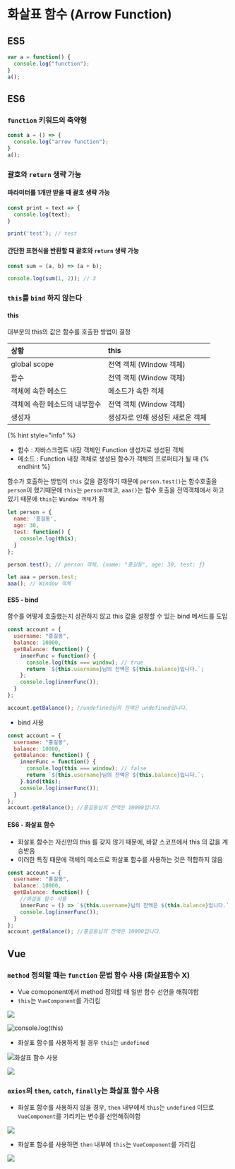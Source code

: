 # 화살표 함수 \(Arrow Function\)

## ES5

```javascript
var a = function() {
  console.log("function");
}
a();
```

## ES6

### `function` 키워드의 축약형

```javascript
const a = () => {
  console.log("arrow function");
}
a();
```

### 괄호와 `return` 생략 가능

#### 파라미터를 1개만 받을 때 괄호 생략 가능

```javascript
const print = text => {
  console.log(text);
}

print('test'); // test
```

#### 간단한 표현식을 반환할 때 괄호와 `return` 생략 가능

```javascript
const sum = (a, b) => (a + b);

console.log(sum(1, 2)); // 3
```

### `this`를 `bind` 하지 않는다

#### this

대부분의 this의 값은 함수를 호출한 방법이 결정 

| 상황 | this |
| :--- | :--- |
| global scope | 전역 객체 \(Window 객체\) |
| 함수 | 전역 객체 \(Window 객체\) |
| 객체에 속한 메소드 | 메소드가 속한 객체 |
| 객체에 속한 메소드의 내부함수 | 전역 객체 \(Window 객체\) |
| 생성자 | 생성자로 인해 생성된 새로운 객체 |

{% hint style="info" %}
* 함수 : 자바스크립트 내장 객체인 Function 생성자로 생성된 객체
* 메소드 : Function 내장 객체로 생성된 함수가 객체의 프로퍼티가 될 때
{% endhint %}

함수가 호출하는 방법이 `this` 값을 결정하기 때문에 `person.test()`는 함수호출을 `person`이 했기때문에 `this`는 `person객체`고, `aaa()`는 함수 호출을 전역객체에서 하고있기 때문에 `this`는 `Window 객체`가 됨

```javascript
let person = {
  name: '홍길동',
  age: 30,
  test: function() {
    console.log(this);
  }
};

person.test(); // person 객체, {name: "홍길동", age: 30, test: ƒ}

let aaa = person.test;
aaa(); // Window 객체
```

#### ES5 - bind

함수를 어떻게 호출했는지 상관하지 않고 this 값을 설정할 수 있는 bind 메서드를 도입

```javascript
const account = {
  username: "홍길동",
  balance: 10000,
  getBalance: function() {
    innerFunc = function() {
      console.log(this === window); // true
      return `${this.username}님의 잔액은 ${this.balance}입니다.`;
    };
    console.log(innerFunc());
  }
};

account.getBalance(); //undefined님의 잔액은 undefined입니다.
```

* bind 사용

```javascript
const account = {
  username: "홍길동",
  balance: 10000,
  getBalance: function() {
    innerFunc = function() {
      console.log(this === window); // false
      return `${this.username}님의 잔액은 ${this.balance}입니다.`;
    }.bind(this);
    console.log(innerFunc());
  }
};
account.getBalance(); //홍길동님의 잔액은 10000입니다.
```

#### ES6 - 화살표 함수

* 화살표 함수는 자신만의 this 를 갖지 않기 때문에, 바깥 스코프에서 this 의 값을 계승받음
* 이러한 특징 때문에 객체의 메소드로 화살표 함수를 사용하는 것은 적합하지 않음

```javascript
const account = {
  username: "홍길동",
  balance: 10000,
  getBalance: function() {
    //화살표 함수 사용
    innerFunc = () => `${this.username}님의 잔액은 ${this.balance}입니다.`;
    console.log(innerFunc());
  }
};
account.getBalance(); //홍길동님의 잔액은 10000입니다.
```

## Vue

### `method` 정의할 때는 `function` 문법 함수 사용 \(화살표함수 X\)

* Vue comoponent에서 method 정의할 때 일반 함수 선언을 해줘야함
* `this`는 `VueComponent`를 가리킴

![](../../.gitbook/assets/image%20%2812%29.png)

![console.log\(this\)](../../.gitbook/assets/image%20%2811%29.png)

* 화살표 함수를 사용하게 될 경우 `this`는 `undefined`

![&#xD654;&#xC0B4;&#xD45C; &#xD568;&#xC218; &#xC0AC;&#xC6A9;](../../.gitbook/assets/image%20%2816%29.png)

![](../../.gitbook/assets/image%20%2813%29.png)

### `axios`의 `then`, `catch`, `finally`는 화살표 함수 사용

* 화살표 함수를 사용하지 않을 경우, `then` 내부에서 `this`는 `undefined` 이므로 `VueComponent`를 가리키는 변수를 선언해줘야함

![](../../.gitbook/assets/image%20%2814%29.png)

* 화살표 함수를 사용하면 `then` 내부에 `this`는 `VueComponent`를 가리킴

![](../../.gitbook/assets/image%20%2815%29.png)


